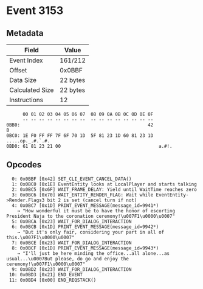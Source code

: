 # Event 3153

## Metadata

| Field           | Value    |
|-----------------|----------|
| Event Index     | 161/212  |
| Offset          | 0x0BBF   |
| Data Size       | 22 bytes |
| Calculated Size | 22 bytes |
| Instructions    | 12       |

```
      00 01 02 03 04 05 06 07  08 09 0A 0B 0C 0D 0E 0F
      -- -- -- -- -- -- -- --  -- -- -- -- -- -- -- --
0BB0:                                               42                 B
0BC0: 1E F0 FF FF 7F 6F 70 1D  5F 81 23 1D 60 81 23 1D  .....op._.#.`.#.
0BD0: 61 81 23 21 00                                    a.#!.           
```

## Opcodes

```
  0: 0x0BBF [0x42] SET_CLI_EVENT_CANCEL_DATA()
  1: 0x0BC0 [0x1E] EventEntity looks at LocalPlayer and starts talking
  2: 0x0BC5 [0x6F] WAIT_FRAME_DELAY: Yield until WaitTime reaches zero
  3: 0x0BC6 [0x70] WAIT_ENTITY_RENDER_FLAG: Wait while EventEntity->Render.Flags3 bit 2 is set (cancel turn if not)
  4: 0x0BC7 [0x1D] PRINT_EVENT_MESSAGE(message_id=9941*)
    → "How wonderful it must be to have the honor of escorting President Naja to the coronation ceremony!\u007F1\u0000\u0007"
  5: 0x0BCA [0x23] WAIT_FOR_DIALOG_INTERACTION
  6: 0x0BCB [0x1D] PRINT_EVENT_MESSAGE(message_id=9942*)
    → "But it's only fair, considering your part in all of this.\u007F1\u0000\u0007"
  7: 0x0BCE [0x23] WAIT_FOR_DIALOG_INTERACTION
  8: 0x0BCF [0x1D] PRINT_EVENT_MESSAGE(message_id=9943*)
    → "I'll just be here minding the office...all alone...as usual...\u0007But please, do go and enjoy the ceremony!\u007F1\u0000\u0007"
  9: 0x0BD2 [0x23] WAIT_FOR_DIALOG_INTERACTION
 10: 0x0BD3 [0x21] END_EVENT
 11: 0x0BD4 [0x00] END_REQSTACK()
```
